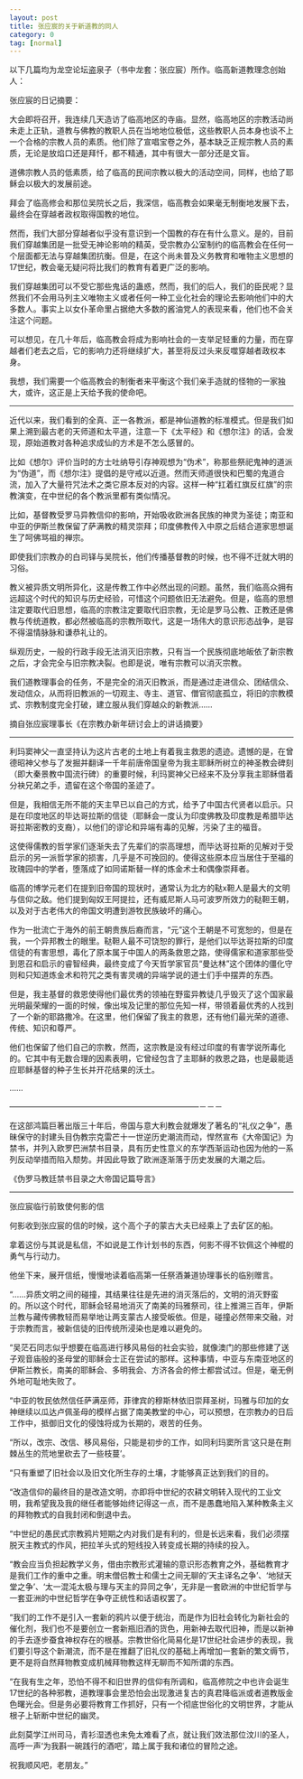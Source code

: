 ```yaml
---
layout: post
title: 张应宸的关于新道教的同人
category: 0
tag: [normal]
---
```


以下几篇均为龙空论坛盗泉子（书中龙套：张应宸）所作。临高新道教理念创始人：

张应宸的日记摘要：

大会即将召开，我连续几天造访了临高地区的寺庙。显然，临高地区的宗教活动尚未走上正轨，道教与佛教的教职人员在当地地位极低，这些教职人员本身也谈不上一个合格的宗教人员的素质。他们除了宣唱宝卷之外，基本缺乏正规宗教人员的素质，无论是放焰口还是拜忏，都不精通，其中有很大一部分还是文盲。

道佛宗教人员的低素质，给了临高的民间宗教以极大的活动空间，同样，也给了耶稣会以极大的发展前途。

拜会了临高修会和那位吴院长之后，我深信，临高教会如果毫无制衡地发展下去，最终会在穿越者政权取得国教的地位。

然而，我们大部分穿越者似乎没有意识到一个国教的存在有什么意义。是的，目前我们穿越集团是一批受无神论影响的精英，受宗教办公室制约的临高教会在任何一个层面都无法与穿越集团抗衡。但是，在这个尚未普及义务教育和唯物主义思想的17世纪，教会毫无疑问将比我们的教育有着更广泛的影响。

我们穿越集团可以不受它那些鬼话的蛊惑，然而，我们的后人，我们的臣民呢？显然我们不会用马列主义唯物主义或者任何一种工业化社会的理论去影响他们中的大多数人。事实上以女仆革命里占据绝大多数的酱油党人的表现来看，他们也不会关注这个问题。

可以想见，在几十年后，临高教会将成为影响社会的一支举足轻重的力量，而在穿越者们老去之后，它的影响力还将继续扩大，甚至将反过头来反噬穿越者政权本身。

我想，我们需要一个临高教会的制衡者来平衡这个我们亲手造就的怪物的一家独大，或许，这正是上天给予我的使命吧。

**************************************************

近代以来，我们看到的全真、正一各教派，都是神仙道教的标准模式。但是我们如果上溯到最古老的天师道和太平道，注意一下《太平经》和《想尔注》的话，会发现，原始道教对各种追求成仙的方术是不怎么感冒的。

比如《想尔》评价当时的方士吐纳导引存神观想为“伪术”，称那些祭祀鬼神的道派为“伪道”，而《想尔注》提倡的是守戒以近道。然而天师道很快和巴蜀的鬼道合流，加入了大量符咒法术之类它原本反对的内容。这样一种“扛着红旗反红旗”的宗教演变，在中世纪的各个教派里都有类似情况。

比如，基督教受罗马异教信仰的影响，开始吸收欧洲各民族的神灵为圣徒；南亚和中亚的伊斯兰教保留了萨满教的精灵崇拜；印度佛教传入中原之后结合道家思想诞生了呵佛骂祖的禅宗。

即使我们宗教办的白司铎与吴院长，他们传播基督教的时候，也不得不迁就大明的习俗。

教义被异质文明所异化，这是传教工作中必然出现的问题。虽然，我们临高众拥有远超这个时代的知识与历史经验，可惜这个问题依旧无法避免。但是，临高的思想注定要取代旧思想，临高的宗教注定要取代旧宗教，无论是罗马公教、正教还是佛教与传统道教，都必然被临高的宗教所取代，这是一场伟大的意识形态战争，是容不得温情脉脉和谦恭礼让的。

纵观历史，一般的行政手段无法消灭旧宗教，只有当一个民族彻底地皈依了新宗教之后，才会完全与旧宗教决裂。也即是说，唯有宗教可以消灭宗教。

我们道教理事会的任务，不是完全的消灭旧教派，而是通过走进信众、团结信众、发动信众，从而将旧教派的一切观主、寺主、道官、僧官彻底孤立，将旧的宗教模式、宗教制度完全打破，建立服从我们穿越众的新教派……

摘自张应宸理事长《在宗教办新年研讨会上的讲话摘要》

***********************************************

利玛窦神父一直坚持认为这片古老的土地上有着我主救恩的遗迹。遗憾的是，在曾德昭神父参与了发掘并翻译一千年前唐帝国皇帝为我主耶稣所树立的神圣教会碑刻（即大秦景教中国流行碑）的重要时候，利玛窦神父已经来不及分享我主耶稣借着分袂兄弟之手，遗留在这个帝国的圣迹了。

但是，我相信无所不能的天主早已以自己的方式，给予了中国古代贤者以启示。只是在印度地区的毕达哥拉斯的信徒（耶稣会一度认为印度佛教及印度教是希腊毕达哥拉斯密教的支裔），以他们的谬论和异端有毒的见解，污染了主的福音。

这使得儒教的哲学家们逐渐失去了先辈们的崇高理想，而毕达哥拉斯的见解对于受启示的另一派哲学家的损害，几乎是不可挽回的。使得这些原本应当居住于至福的玫瑰园中的学者，堕落成了如同诺斯替一样的炼金术士和偶像崇拜者。

临高的博学元老们在提到旧帝国的现状时，通常认为北方的鞑x靼人是最大的文明与信仰之敌。他们提到匈奴王阿提拉，还有威尼斯人马可波罗所效力的鞑靼王朝，以及对于古老伟大的帝国文明遭到游牧民族破坏的痛心。

作为一批流亡于海外的前王朝贵族后裔而言，“元”这个王朝是不可宽恕的，但是在我，一个异邦教士的眼里。鞑靼人最不可饶恕的罪行，是他们以毕达哥拉斯的印度信徒的有害思想，毒化了原本属于中国人的两条救恩之路，使得儒家和道家那些受到恩召和启示的睿智经典，最终变成了今天哲学家官员“曼达林”这个团体的僵化守则和只知道炼金术和符咒之类有害灵魂的异端学说的道士们手中摆弄的东西。

但是，我主基督的救恩使得他们最优秀的领袖在野蛮异教徒几乎毁灭了这个国家最光明最荣耀的一面的时候，像出埃及记里的那位先知一样，带领着最优秀的人找到了一个新的耶路撒冷。在这里，他们保留了我主的救恩，还有他们最光荣的道德、传统、知识和尊严。

他们也保留了他们自己的宗教，然而，这宗教是没有经过印度的有害学说所毒化的。它其中有无数合理的因素表明，它曾经包含了主耶稣的救恩之路，也是最能适应耶稣基督的种子生长并开花结果的沃土。

……

————————————————————————－－－

在这部鸿篇巨著出版三十年后，帝国与意大利教会就爆发了著名的“礼仪之争”，愚昧保守的封建头目伪教宗克雷芒十一世逆历史潮流而动，悍然宣布《大帝国记》为禁书，并列入欧罗巴洲禁书目录，具有历史性意义的东学西渐运动也因为他的一系列反动举措而陷入颓势。并因此导致了欧洲逐渐落于历史发展的大潮之后。

《伪罗马教廷禁书目录之大帝国记篇导言》

****************************************************

张应宸临行前致使何影的信

何影收到张应宸的信的时候，这个高个子的蒙古大夫已经乘上了去矿区的船。

拿着这份与其说是私信，不如说是工作计划书的东西，何影不得不钦佩这个神棍的勇气与行动力。

他坐下来，展开信纸，慢慢地读着临高第一任祭酒兼道协理事长的临别赠言。

“……异质文明之间的碰撞，其结果往往是先进的消灭落后的，文明的消灭野蛮的。所以这个时代，耶稣会轻易地消灭了南美的玛雅祭司，往上推溯三百年，伊斯兰教与藏传佛教轻而易举地让两支蒙古人接受皈依。但是，碰撞必然带来交融，对于宗教而言，被新信徒的旧传统所浸染也是难以避免的。

“吴茫石同志似乎想要在临高进行移风易俗的社会实验，就像澳门的那些修建了送子观音庙般的圣母堂的耶稣会士正在尝试的那样。这种事情，中亚与东南亚地区的伊斯兰教长，南美的耶稣会、多明我会、方济各会的修士都尝试过。但是，毫无例外地可耻地失败了。

“中亚的牧民依然信任萨满巫师，菲律宾的穆斯林依旧崇拜圣树，玛雅与印加的女神继续以瓜达卢佩圣母的模样占据了南美教堂的中心，可以预想，在宗教办的日后工作中，抵御旧文化的侵蚀将成为长期的，艰苦的任务。

“所以，改宗、改信、移风易俗，只能是初步的工作，如同利玛窦所言‘这只是在荆棘丛生的荒地里砍去了一些枝蔓’。

“只有重塑了旧社会以及旧文化所生存的土壤，才能够真正达到我们的目的。

“改造信仰的最终目的是改造文明，亦即将中世纪的农耕文明转入现代的工业文明，我希望我及我的继任者能够始终记得这一点，而不是愚蠢地陷入某种教条主义的拜物教式的自我封闭和倒退中去。

“中世纪的愚民式宗教鸦片短期之内对我们是有利的，但是长远来看，我们必须摆脱天主教式的作风，把拉羊头式的短线投入转变成长期的持续的投入。

“教会应当负担起教学义务，借由宗教形式灌输的意识形态教育之外，基础教育才是我们工作的重中之重。明末僧侣教士和儒士之间无聊的‘天主译名之争’、‘地狱天堂之争’、‘太一混沌太极与理与天主的异同之争’，无非是一套欧洲的中世纪哲学与一套亚洲的中世纪哲学在争夺正统性和话语权罢了。

“我们的工作不是引入一套新的鸦片以便于统治，而是作为旧社会转化为新社会的催化剂，我们也不是要创立一套新瓶旧酒的货色，用新神去取代旧神，而是以新神的手去逐步蚕食神权存在的根基。宗教世俗化简易化是17世纪社会进步的表现，我们要引导这个新潮流，而不是在推翻了旧礼仪的基础上再增加一套新的繁文缛节，更不是将自然拜物教变成机械拜物教这样无聊而不知所谓的东西。

“在我有生之年，恐怕不得不和旧世界的信仰有所调和，临高修院之中也许会诞生17世纪的各种邪教，道教理事会里恐怕会出现激进复古的真君降临派或者道教版金色曙光会。但是务必要将教育工作抓好，只有一个彻底世俗化的文明世界，才能从根子上斩断中世纪的幽灵。

此刻莫学江州司马，青衫湿透也未免太难看了点，就让我们效法那位汶川的圣人，高呼一声‘为我斟一碗践行的酒吧’，踏上属于我和诸位的冒险之途。

祝我顺风吧，老朋友。”
